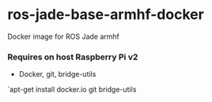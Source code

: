 # ros-jade-base-armhf-docker
Docker image for ROS Jade armhf

### Requires on host Raspberry Pi v2
* Docker, git, bridge-utils

`apt-get install docker.io git bridge-utils
